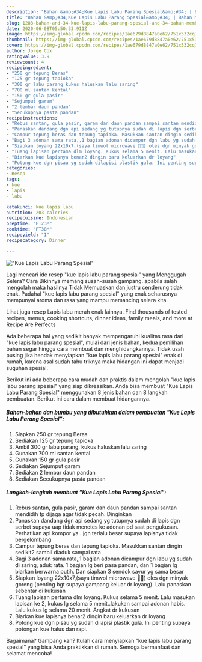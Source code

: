 ```yaml
---
description: "Bahan &amp;#34;Kue Lapis Labu Parang Spesial&amp;#34; | Bahan Membuat &amp;#34;Kue Lapis Labu Parang Spesial&amp;#34; Yang Bikin Ngiler"
title: "Bahan &amp;#34;Kue Lapis Labu Parang Spesial&amp;#34; | Bahan Membuat &amp;#34;Kue Lapis Labu Parang Spesial&amp;#34; Yang Bikin Ngiler"
slug: 1283-bahan-and-34-kue-lapis-labu-parang-spesial-and-34-bahan-membuat-and-34-kue-lapis-labu-parang-spesial-and-34-yang-bikin-ngiler
date: 2020-06-08T05:50:33.911Z
image: https://img-global.cpcdn.com/recipes/1ae679d8847a0e62/751x532cq70/kue-lapis-labu-parang-spesial-foto-resep-utama.jpg
thumbnail: https://img-global.cpcdn.com/recipes/1ae679d8847a0e62/751x532cq70/kue-lapis-labu-parang-spesial-foto-resep-utama.jpg
cover: https://img-global.cpcdn.com/recipes/1ae679d8847a0e62/751x532cq70/kue-lapis-labu-parang-spesial-foto-resep-utama.jpg
author: Jorge Cox
ratingvalue: 3.9
reviewcount: 4
recipeingredient:
- "250 gr tepung Beras"
- "125 gr tepung tapioka"
- "300 gr labu parang kukus haluskan lalu saring"
- "700 ml santan kental"
- "150 gr gula pasir"
- "Sejumput garam"
- "2 lembar daun pandan"
- "Secukupnya pasta pandan"
recipeinstructions:
- "Rebus santan, gula pasir, garam dan daun pandan sampai santan mendidih tp dijaga agar tidak pecah. Dinginkan"
- "Panaskan dandang dgn api sedang yg tutupnya sudah di lapis dgn serbet supaya uap tidak menetes ke adonan pd saat pengukusan. Perhatikan api kompor ya...jgn terlalu besar supaya lapisnya tidak bergelombang"
- "Campur tepung beras dan tepung tapioka. Masukkan santan dingin sedikit2 sambil diaduk sampai rata"
- "Bagi 3 adonan sama rata,,1 bagian adonan dicampur dgn labu yg sudah di saring, aduk rata. 1 bagian lg beri pasa pandan, dan 1 bagian lg biarkan berwarna putih. Dan siapkan 3 sendok sayur yg sama besar"
- "Siapkan loyang 22x10x7,(saya timwol microwave 🙏😂) oles dgn minyak goreng (penting bgt supaya gampang keluar dr loyang). Lalu panaskan sebentar di kukusan"
- "Tuang lapisan pertama dlm loyang. Kukus selama 5 menit. Lalu masukan lapisan ke 2, kukus lg selama 5 menit..lakukan sampai adonan habis. Lalu kukus lg selama 20 menit. Angkat dr kukusan"
- "Biarkan kue lapisnya benar2 dingin baru keluarkan dr loyang"
- "Potong kue dgn pisau yg sudah dilapisi plastik gula. Ini penting supaya potongan kue halus dan rapi."
categories:
- Resep
tags:
- kue
- lapis
- labu

katakunci: kue lapis labu 
nutrition: 203 calories
recipecuisine: Indonesian
preptime: "PT23M"
cooktime: "PT38M"
recipeyield: "1"
recipecategory: Dinner

---
```



![&#34;Kue Lapis Labu Parang Spesial&#34;](https://img-global.cpcdn.com/recipes/1ae679d8847a0e62/751x532cq70/kue-lapis-labu-parang-spesial-foto-resep-utama.jpg)

Lagi mencari ide resep &#34;kue lapis labu parang spesial&#34; yang Menggugah Selera? Cara Bikinnya memang susah-susah gampang. apabila salah mengolah maka hasilnya Tidak Memuaskan dan justru cenderung tidak enak. Padahal &#34;kue lapis labu parang spesial&#34; yang enak seharusnya mempunyai aroma dan rasa yang mampu memancing selera kita.

Lihat juga resep Lapis labu merah enak lainnya. Find thousands of tested recipes, menus, cooking shortcuts, dinner ideas, family meals, and more at Recipe Are Perfects

Ada beberapa hal yang sedikit banyak mempengaruhi kualitas rasa dari &#34;kue lapis labu parang spesial&#34;, mulai dari jenis bahan, kedua pemilihan bahan segar hingga cara membuat dan menghidangkannya. Tidak usah pusing jika hendak menyiapkan &#34;kue lapis labu parang spesial&#34; enak di rumah, karena asal sudah tahu triknya maka hidangan ini dapat menjadi suguhan spesial.


Berikut ini ada beberapa cara mudah dan praktis dalam mengolah &#34;kue lapis labu parang spesial&#34; yang siap dikreasikan. Anda bisa membuat &#34;Kue Lapis Labu Parang Spesial&#34; menggunakan 8 jenis bahan dan 8 langkah pembuatan. Berikut ini cara dalam membuat hidangannya.

<!--inarticleads1-->

##### Bahan-bahan dan bumbu yang dibutuhkan dalam pembuatan &#34;Kue Lapis Labu Parang Spesial&#34;:

1. Siapkan 250 gr tepung Beras
1. Sediakan 125 gr tepung tapioka
1. Ambil 300 gr labu parang, kukus haluskan lalu saring
1. Gunakan 700 ml santan kental
1. Gunakan 150 gr gula pasir
1. Sediakan Sejumput garam
1. Sediakan 2 lembar daun pandan
1. Sediakan Secukupnya pasta pandan




<!--inarticleads2-->

##### Langkah-langkah membuat &#34;Kue Lapis Labu Parang Spesial&#34;:

1. Rebus santan, gula pasir, garam dan daun pandan sampai santan mendidih tp dijaga agar tidak pecah. Dinginkan
1. Panaskan dandang dgn api sedang yg tutupnya sudah di lapis dgn serbet supaya uap tidak menetes ke adonan pd saat pengukusan. Perhatikan api kompor ya...jgn terlalu besar supaya lapisnya tidak bergelombang
1. Campur tepung beras dan tepung tapioka. Masukkan santan dingin sedikit2 sambil diaduk sampai rata
1. Bagi 3 adonan sama rata,,1 bagian adonan dicampur dgn labu yg sudah di saring, aduk rata. 1 bagian lg beri pasa pandan, dan 1 bagian lg biarkan berwarna putih. Dan siapkan 3 sendok sayur yg sama besar
1. Siapkan loyang 22x10x7,(saya timwol microwave 🙏😂) oles dgn minyak goreng (penting bgt supaya gampang keluar dr loyang). Lalu panaskan sebentar di kukusan
1. Tuang lapisan pertama dlm loyang. Kukus selama 5 menit. Lalu masukan lapisan ke 2, kukus lg selama 5 menit..lakukan sampai adonan habis. Lalu kukus lg selama 20 menit. Angkat dr kukusan
1. Biarkan kue lapisnya benar2 dingin baru keluarkan dr loyang
1. Potong kue dgn pisau yg sudah dilapisi plastik gula. Ini penting supaya potongan kue halus dan rapi.




Bagaimana? Gampang kan? Itulah cara menyiapkan &#34;kue lapis labu parang spesial&#34; yang bisa Anda praktikkan di rumah. Semoga bermanfaat dan selamat mencoba!
